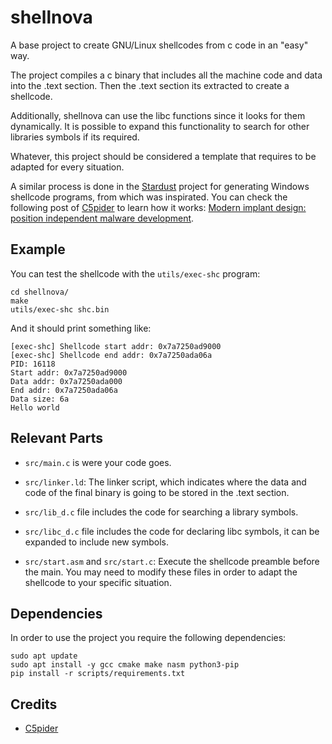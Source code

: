 # shellnova

A base project to create GNU/Linux shellcodes from c code in an "easy" way.

The project compiles a c binary that includes all the machine code and data
into the .text section. Then the .text section its extracted to create a
shellcode.

Additionally, shellnova can use the libc functions since it looks for them
dynamically. It is possible to expand this functionality to search for
other libraries symbols if its required.

Whatever, this project should be considered a template that requires to be
adapted for every situation.

A similar process is done in the
[Stardust](https://github.com/Cracked5pider/Stardust) project for generating
Windows shellcode programs, from which was inspirated. You can check the
following post of [C5pider](https://twitter.com/C5pider) to learn how it works:
 [Modern implant design: position independent malware development](https://5pider.net/blog/2024/01/27/modern-shellcode-implant-design/).

## Example

You can test the shellcode with the `utils/exec-shc` program:
```
cd shellnova/
make
utils/exec-shc shc.bin
```

And it should print something like:
```
[exec-shc] Shellcode start addr: 0x7a7250ad9000
[exec-shc] Shellcode end addr: 0x7a7250ada06a
PID: 16118
Start addr: 0x7a7250ad9000
Data addr: 0x7a7250ada000
End addr: 0x7a7250ada06a
Data size: 6a
Hello world
```

## Relevant Parts

- `src/main.c` is were your code goes.

- `src/linker.ld`: The linker script, which indicates where the data and code of
the final binary is going to be stored in the .text section.

- `src/lib_d.c` file includes the code for searching a library symbols.

- `src/libc_d.c` file includes the code for declaring libc symbols, it can
be expanded to include new symbols.

- `src/start.asm` and `src/start.c`: Execute the shellcode preamble before the
main. You may need to modify these files in order to adapt the shellcode to
your specific situation.

## Dependencies

In order to use the project you require the following dependencies:
```
sudo apt update
sudo apt install -y gcc cmake make nasm python3-pip
pip install -r scripts/requirements.txt
```


## Credits

-  [C5pider](https://twitter.com/C5pider)
